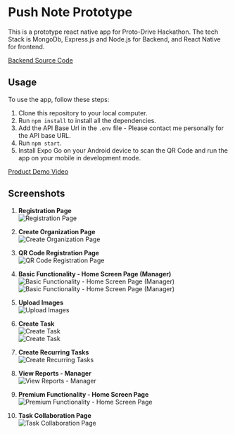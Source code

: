 # Push Note Prototype

This is a prototype react native app for Proto-Drive Hackathon. The tech Stack is MongoDb, Express.js and Node.js for Backend, and React Native for frontend.

[Backend Source Code](https://replit.com/@WadadParker/Push-Note-Backend)

## Usage

To use the app, follow these steps:

1. Clone this repository to your local computer.
2. Run `npm install` to install all the dependencies.
3. Add the API Base Url in the `.env` file - Please contact me personally for the API base URL.
4. Run `npm start`.
5. Install Expo Go on your Android device to scan the QR Code and run the app on your mobile in development mode.

[Product Demo Video](https://drive.google.com/drive/folders/1F6IMkpjFWT9KF_yAvmWXCrTRwQGFslgC?usp=sharing)

## Screenshots

1. **Registration Page**
   <br>
   <img src="https://github.com/WadadParker/navigation-with-react-yt/assets/117439709/cb13e1f6-5dff-4975-8d70-ad48cbe70ffb" alt="Registration Page">

2. **Create Organization Page**
   <br>
   <img src="https://github.com/WadadParker/navigation-with-react-yt/assets/117439709/238377a4-de41-4d51-9835-ea6c11660318" alt="Create Organization Page">

3. **QR Code Registration Page**
   <br>
   <img src="https://github.com/WadadParker/navigation-with-react-yt/assets/117439709/0b2da97e-782f-49a4-ba18-2f7d3e251684" alt="QR Code Registration Page">

4. **Basic Functionality - Home Screen Page (Manager)**
   <br>
   <img src="https://github.com/WadadParker/navigation-with-react-yt/assets/117439709/0d7ae8de-7589-4b80-9b9e-aa9fcc0387d1" alt="Basic Functionality - Home Screen Page (Manager)">
   <br>
   <img src="https://github.com/WadadParker/navigation-with-react-yt/assets/117439709/5bb2cca5-b89d-4a2d-bcf5-03c89a48738a" alt="Basic Functionality - Home Screen Page (Manager)">

5. **Upload Images**
   <br>
   <img src="https://github.com/WadadParker/navigation-with-react-yt/assets/117439709/5012a1dd-efd6-4a2b-a6fd-7e09fc4e52be" alt="Upload Images">

6. **Create Task**
   <br>
   <img src="https://github.com/WadadParker/navigation-with-react-yt/assets/117439709/4dded9ff-3101-4c54-bb6a-758d50261267" alt="Create Task">
   <br>
   <img src="https://github.com/WadadParker/navigation-with-react-yt/assets/117439709/48199981-f5a6-4852-baad-b2f82444a915" alt="Create Task">

7. **Create Recurring Tasks**
   <br>
   <img src="https://github.com/WadadParker/navigation-with-react-yt/assets/117439709/91632695-8b26-4314-a109-461be4635f77" alt="Create Recurring Tasks">

8. **View Reports - Manager**
   <br>
   <img src="https://github.com/WadadParker/navigation-with-react-yt/assets/117439709/e3074768-2b13-4d44-906f-8359c70f3ea2" alt="View Reports - Manager">

9. **Premium Functionality - Home Screen Page**
   <br>
   <img src="https://github.com/WadadParker/navigation-with-react-yt/assets/117439709/5db1c659-1c7c-41a7-a78b-731ea5a2b605" alt="Premium Functionality - Home Screen Page">

10. **Task Collaboration Page**
    <br>
    <img src="https://github.com/WadadParker/navigation-with-react-yt/assets/117439709/2c331f37-077c-4cb8-9f7f-d9680f38467d" alt="Task Collaboration Page">


